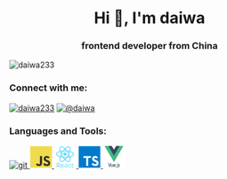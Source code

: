 <h1 align="center">Hi 👋, I'm daiwa</h1>
<h3 align="center">frontend developer from China</h3>

<p align="left"> <img src="https://komarev.com/ghpvc/?username=daiwa233&label=Profile%20views&color=0e75b6&style=flat" alt="daiwa233" /> </p>

<h3 align="left">Connect with me:</h3>
<p align="left">
<a href="https://twitter.com/daiwa233" target="blank"><img align="center" src="https://cdn.jsdelivr.net/npm/simple-icons@3.0.1/icons/twitter.svg" alt="daiwa233" height="30" width="40" /></a>
<a href="https://medium.com/@daiwa" target="blank"><img align="center" src="https://cdn.jsdelivr.net/npm/simple-icons@3.0.1/icons/medium.svg" alt="@daiwa" height="30" width="40" /></a>
</p>

<h3 align="left">Languages and Tools:</h3>
<p align="left"> <a href="https://git-scm.com/" target="_blank"> <img src="https://www.vectorlogo.zone/logos/git-scm/git-scm-icon.svg" alt="git" width="40" height="40"/> </a> <a href="https://developer.mozilla.org/en-US/docs/Web/JavaScript" target="_blank"> <img src="https://raw.githubusercontent.com/devicons/devicon/master/icons/javascript/javascript-original.svg" alt="javascript" width="40" height="40"/> </a> <a href="https://reactjs.org/" target="_blank"> <img src="https://raw.githubusercontent.com/devicons/devicon/master/icons/react/react-original-wordmark.svg" alt="react" width="40" height="40"/> </a> <a href="https://www.typescriptlang.org/" target="_blank"> <img src="https://raw.githubusercontent.com/devicons/devicon/master/icons/typescript/typescript-original.svg" alt="typescript" width="40" height="40"/> </a> <a href="https://vuejs.org/" target="_blank"> <img src="https://raw.githubusercontent.com/devicons/devicon/master/icons/vuejs/vuejs-original-wordmark.svg" alt="vuejs" width="40" height="40"/> </a> </p>

